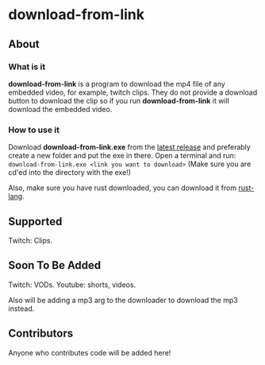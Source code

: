 # download-from-link

## About

### What is it

**download-from-link** is a program to download the mp4 file of any embedded video, for example, twitch clips. They do not provide a download button to download the clip so if you run **download-from-link** it will download the embedded video.

### How to use it

Download **download-from-link.exe** from the [latest release](https://github.com/Uvxtq/download-from-link/releases/latest) and preferably create a new folder and put the exe in there. Open a terminal and run: ```download-from-link.exe <link you want to download>``` (Make sure you are cd'ed into the directory with the exe!)

Also, make sure you have rust downloaded, you can download it from [rust-lang](https://www.rust-lang.org/tools/install).

## Supported

Twitch: Clips.

## Soon To Be Added

Twitch: VODs.
Youtube: shorts, videos.

Also will be adding a mp3 arg to the downloader to download the mp3 instead.

## Contributors

Anyone who contributes code will be added here!
